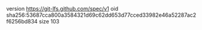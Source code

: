 version https://git-lfs.github.com/spec/v1
oid sha256:53687cca800a3584321d69c62dd653d77cced33982e46a52287ac2f6256bd834
size 103
